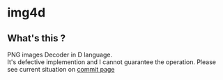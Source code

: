# img4d   
## What's this ?  
PNG images Decoder in D language.  
It's defective implemention and I cannot guarantee the operation. 
Please see current situation on [commit page](https://github.com/DYGV/img4d/commits/master)
